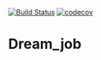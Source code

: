 [![Build Status](https://www.travis-ci.com/Selesito/job4j_dreamjob.svg?branch=master)](https://www.travis-ci.com/Selesito/job4j_dreamjob)
[![codecov](https://codecov.io/gh/Selesito/job4j_dreamjob/branch/master/graph/badge.svg)](https://codecov.io/gh/Selesito/job4j_dreamjob)
# Dream_job